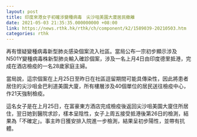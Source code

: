 ```yaml
---
layout: post
title: 印度來港女子初確涉變種病毒　尖沙咀美園大廈居民撤離
date: 2021-05-03 21:35:35.000000000 +08:00
link: https://news.rthk.hk/rthk/ch/component/k2/1589039-20210503.htm
categories: rthk
---
```


再有懷疑變種病毒新型肺炎感染個案流入社區。當局公布一宗初步顯示涉及N501Y變種病毒株新型肺炎輸入確診個案，涉及一名上月4日由印度德里抵港，完成在酒店檢疫的一名28歲家庭主婦。

當局說，這宗個案在上月25日至昨日在社區逗留期間可能具傳染性，因此將患者居住的尖沙咀金巴利道美園大廈，所有樓層涉及40個單位的居民送往檢疫中心，作21天強制檢疫。

這名女子是在上月25日，在富豪東方酒店完成檢疫後返回尖沙咀美園大廈住所居住，翌日她到醫院求診，樣本呈陰性，女子上周五接受抵港後第26日的檢測，結果為「不確定」。事主昨日獲安排入院進一步檢測，結果呈初步陽性，並帶有抗體。
